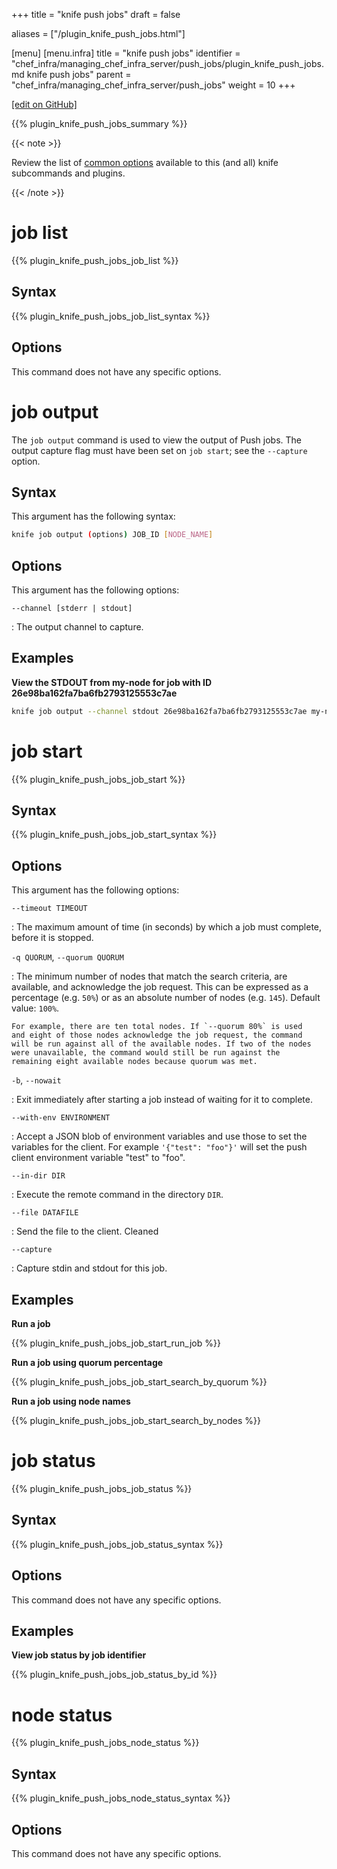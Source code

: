 +++
title = "knife push jobs"
draft = false

aliases = ["/plugin_knife_push_jobs.html"]

[menu]
  [menu.infra]
    title = "knife push jobs"
    identifier = "chef_infra/managing_chef_infra_server/push_jobs/plugin_knife_push_jobs.md knife push jobs"
    parent = "chef_infra/managing_chef_infra_server/push_jobs"
    weight = 10
+++    

[\[edit on GitHub\]](https://github.com/chef/chef-web-docs/blob/master/content/plugin_knife_push_jobs.md)

{{% plugin_knife_push_jobs_summary %}}

{{< note >}}

Review the list of [common options](/knife_options/) available to
this (and all) knife subcommands and plugins.

{{< /note >}}

job list
========

{{% plugin_knife_push_jobs_job_list %}}

Syntax
------

{{% plugin_knife_push_jobs_job_list_syntax %}}

Options
-------

This command does not have any specific options.

job output
==========

The `job output` command is used to view the output of Push jobs. The
output capture flag must have been set on `job start`; see the
`--capture` option.

Syntax
------

This argument has the following syntax:

``` bash
knife job output (options) JOB_ID [NODE_NAME]
```

Options
-------

This argument has the following options:

`--channel [stderr | stdout]`

:   The output channel to capture.

Examples
--------

**View the STDOUT from my-node for job with ID
26e98ba162fa7ba6fb2793125553c7ae**

``` bash
knife job output --channel stdout 26e98ba162fa7ba6fb2793125553c7ae my-node
```

job start
=========

{{% plugin_knife_push_jobs_job_start %}}

Syntax
------

{{% plugin_knife_push_jobs_job_start_syntax %}}

Options
-------

This argument has the following options:

`--timeout TIMEOUT`

:   The maximum amount of time (in seconds) by which a job must
    complete, before it is stopped.

`-q QUORUM`, `--quorum QUORUM`

:   The minimum number of nodes that match the search criteria, are
    available, and acknowledge the job request. This can be expressed as
    a percentage (e.g. `50%`) or as an absolute number of nodes (e.g.
    `145`). Default value: `100%`.

    For example, there are ten total nodes. If `--quorum 80%` is used
    and eight of those nodes acknowledge the job request, the command
    will be run against all of the available nodes. If two of the nodes
    were unavailable, the command would still be run against the
    remaining eight available nodes because quorum was met.

`-b`, `--nowait`

:   Exit immediately after starting a job instead of waiting for it to
    complete.

`--with-env ENVIRONMENT`

:   Accept a JSON blob of environment variables and use those to set the
    variables for the client. For example `'{"test": "foo"}'` will set
    the push client environment variable "test" to "foo".

`--in-dir DIR`

:   Execute the remote command in the directory `DIR`.

`--file DATAFILE`

:   Send the file to the client. Cleaned

`--capture`

:   Capture stdin and stdout for this job.

Examples
--------

**Run a job**

{{% plugin_knife_push_jobs_job_start_run_job %}}

**Run a job using quorum percentage**

{{% plugin_knife_push_jobs_job_start_search_by_quorum %}}

**Run a job using node names**

{{% plugin_knife_push_jobs_job_start_search_by_nodes %}}

job status
==========

{{% plugin_knife_push_jobs_job_status %}}

Syntax
------

{{% plugin_knife_push_jobs_job_status_syntax %}}

Options
-------

This command does not have any specific options.

Examples
--------

**View job status by job identifier**

{{% plugin_knife_push_jobs_job_status_by_id %}}

node status
===========

{{% plugin_knife_push_jobs_node_status %}}

Syntax
------

{{% plugin_knife_push_jobs_node_status_syntax %}}

Options
-------

This command does not have any specific options.
